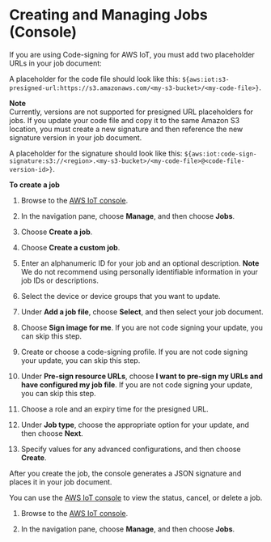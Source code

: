 # Creating and Managing Jobs \(Console\)<a name="manage-job-console"></a>

If you are using Code\-signing for AWS IoT, you must add two placeholder URLs in your job document:

A placeholder for the code file should look like this: `${aws:iot:s3-presigned-url:https://s3.amazonaws.com/<my-s3-bucket>/<my-code-file>}`\. 

**Note**  
Currently, versions are not supported for presigned URL placeholders for jobs\. If you update your code file and copy it to the same Amazon S3 location, you must create a new signature and then reference the new signature version in your job document\.

A placeholder for the signature should look like this: `${aws:iot:code-sign-signature:s3://<region>.<my-s3-bucket>/<my-code-file>@<code-file-version-id>}`\. 

**To create a job**

1. Browse to the [AWS IoT console](https://console.aws.amazon.com/iot/)\.

1. In the navigation pane, choose **Manage**, and then choose **Jobs**\.

1. Choose **Create a job**\.

1. Choose **Create a custom job**\.

1. Enter an alphanumeric ID for your job and an optional description\.
**Note**  
We do not recommend using personally identifiable information in your job IDs or descriptions\.

1. Select the device or device groups that you want to update\.

1. Under **Add a job file**, choose **Select**, and then select your job document\.

1. Choose **Sign image for me**\. If you are not code signing your update, you can skip this step\.

1. Create or choose a code\-signing profile\. If you are not code signing your update, you can skip this step\.

1. Under **Pre\-sign resource URLs**, choose **I want to pre\-sign my URLs and have configured my job file**\. If you are not code signing your update, you can skip this step\.

1. Choose a role and an expiry time for the presigned URL\.

1. Under **Job type**, choose the appropriate option for your update, and then choose **Next**\.

1. Specify values for any advanced configurations, and then choose **Create**\.

After you create the job, the console generates a JSON signature and places it in your job document\.

You can use the [AWS IoT console](https://console.aws.amazon.com/iot/) to view the status, cancel, or delete a job\.

1. Browse to the [AWS IoT console](https://console.aws.amazon.com/iot/)\.

1. In the navigation pane, choose **Manage**, and then choose **Jobs**\.
